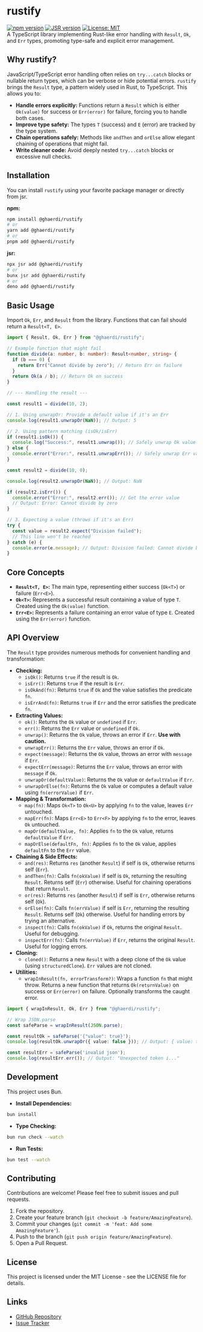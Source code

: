 # rustify

[![npm version](https://img.shields.io/npm/v/@ghaerdi/rustify.svg)](https://www.npmjs.com/package/@ghaerdi/rustify)
[![JSR version](https://jsr.io/badges/@ghaerdi/rustify)](https://jsr.io/@ghaerdi/rustify)
[![License: MIT](https://img.shields.io/badge/License-MIT-yellow.svg)](https://opensource.org/licenses/MIT)
<br>
A TypeScript library implementing Rust-like error handling with `Result`, `Ok`, and `Err` types, promoting type-safe and explicit error management.

## Why rustify?

JavaScript/TypeScript error handling often relies on `try...catch` blocks or nullable return types, which can be verbose or hide potential errors. `rustify` brings the `Result` type, a pattern widely used in Rust, to TypeScript. This allows you to:

* **Handle errors explicitly:** Functions return a `Result` which is either `Ok(value)` for success or `Err(error)` for failure, forcing you to handle both cases.
* **Improve type safety:** The types `T` (success) and `E` (error) are tracked by the type system.
* **Chain operations safely:** Methods like `andThen` and `orElse` allow elegant chaining of operations that might fail.
* **Write cleaner code:** Avoid deeply nested `try...catch` blocks or excessive null checks.

## Installation

You can install `rustify` using your favorite package manager or directly from jsr.

**npm:**

```bash
npm install @ghaerdi/rustify
# or
yarn add @ghaerdi/rustify
# or
pnpm add @ghaerdi/rustify
```

**jsr:**
```bash
npx jsr add @ghaerdi/rustify
# or
bunx jsr add @ghaerdi/rustify
# or
deno add @ghaerdi/rustify
```

## Basic Usage

Import `Ok`, `Err`, and `Result` from the library. Functions that can fail should return a `Result<T, E>`.

```typescript
import { Result, Ok, Err } from "@ghaerdi/rustify";

// Example function that might fail
function divide(a: number, b: number): Result<number, string> {
  if (b === 0) {
    return Err("Cannot divide by zero"); // Return Err on failure
  }
  return Ok(a / b); // Return Ok on success
}

// --- Handling the result ---

const result1 = divide(10, 2);

// 1. Using unwrapOr: Provide a default value if it's an Err
console.log(result1.unwrapOr(NaN)); // Output: 5

// 2. Using pattern matching (isOk/isErr)
if (result1.isOk()) {
  console.log("Success:", result1.unwrap()); // Safely unwrap Ok value
} else {
  console.error("Error:", result1.unwrapErr()); // Safely unwrap Err value
}

const result2 = divide(10, 0);

console.log(result2.unwrapOr(NaN)); // Output: NaN

if (result2.isErr()) {
  console.error("Error:", result2.err()); // Get the error value
  // Output: Error: Cannot divide by zero
}

// 3. Expecting a value (throws if it's an Err)
try {
  const value = result2.expect("Division failed");
  // This line won't be reached
} catch (e) {
  console.error(e.message); // Output: Division failed: Cannot divide by zero
}
```

## Core Concepts

* **`Result<T, E>`:** The main type, representing either success (`Ok<T>`) or failure (`Err<E>`).
* **`Ok<T>`:** Represents a successful result containing a value of type `T`. Created using the `Ok(value)` function.
* **`Err<E>`:** Represents a failure containing an error value of type `E`. Created using the `Err(error)` function.

## API Overview

The `Result` type provides numerous methods for convenient handling and transformation:

* **Checking:**
    * `isOk()`: Returns `true` if the result is `Ok`.
    * `isErr()`: Returns `true` if the result is `Err`.
    * `isOkAnd(fn)`: Returns `true` if `Ok` and the value satisfies the predicate `fn`.
    * `isErrAnd(fn)`: Returns `true` if `Err` and the error satisfies the predicate `fn`.
* **Extracting Values:**
    * `ok()`: Returns the `Ok` value or `undefined` if `Err`.
    * `err()`: Returns the `Err` value or `undefined` if `Ok`.
    * `unwrap()`: Returns the `Ok` value, throws an error if `Err`. **Use with caution.**
    * `unwrapErr()`: Returns the `Err` value, throws an error if `Ok`.
    * `expect(message)`: Returns the `Ok` value, throws an error with `message` if `Err`.
    * `expectErr(message)`: Returns the `Err` value, throws an error with `message` if `Ok`.
    * `unwrapOr(defaultValue)`: Returns the `Ok` value or `defaultValue` if `Err`.
    * `unwrapOrElse(fn)`: Returns the `Ok` value or computes a default value using `fn(errorValue)` if `Err`.
* **Mapping & Transformation:**
    * `map(fn)`: Maps `Ok<T>` to `Ok<U>` by applying `fn` to the value, leaves `Err` untouched.
    * `mapErr(fn)`: Maps `Err<E>` to `Err<F>` by applying `fn` to the error, leaves `Ok` untouched.
    * `mapOr(defaultValue, fn)`: Applies `fn` to the `Ok` value, returns `defaultValue` if `Err`.
    * `mapOrElse(defaultFn, fn)`: Applies `fn` to the `Ok` value, applies `defaultFn` to the `Err` value.
* **Chaining & Side Effects:**
    * `and(res)`: Returns `res` (another `Result`) if self is `Ok`, otherwise returns self (`Err`).
    * `andThen(fn)`: Calls `fn(okValue)` if self is `Ok`, returning the resulting `Result`. Returns self (`Err`) otherwise. Useful for chaining operations that return `Result`.
    * `or(res)`: Returns `res` (another `Result`) if self is `Err`, otherwise returns self (`Ok`).
    * `orElse(fn)`: Calls `fn(errValue)` if self is `Err`, returning the resulting `Result`. Returns self (`Ok`) otherwise. Useful for handling errors by trying an alternative.
    * `inspect(fn)`: Calls `fn(okValue)` if `Ok`, returns the original `Result`. Useful for debugging.
    * `inspectErr(fn)`: Calls `fn(errValue)` if `Err`, returns the original `Result`. Useful for logging errors.
* **Cloning:**
    * `cloned()`: Returns a new `Result` with a deep clone of the `Ok` value (using `structuredClone`). `Err` values are not cloned.
* **Utilities:**
    * `wrapInResult(fn, errorTransform?)`: Wraps a function `fn` that might throw. Returns a new function that returns `Ok(returnValue)` on success or `Err(error)` on failure. Optionally transforms the caught error.

```typescript
import { wrapInResult, Ok, Err } from "@ghaerdi/rustify";

// Wrap JSON.parse
const safeParse = wrapInResult(JSON.parse);

const resultOk = safeParse('{"value": true}');
console.log(resultOk.unwrapOr({ value: false })); // Output: { value: true }

const resultErr = safeParse('invalid json');
console.log(resultErr.err()); // Output: "Unexpected token i..."
```

## Development

This project uses Bun.

* **Install Dependencies:**
```bash
bun install
```

* **Type Checking:**
```bash
bun run check --watch
```

* **Run Tests:**
```bash
bun test --watch
```

## Contributing

Contributions are welcome! Please feel free to submit issues and pull requests.

1.  Fork the repository.
2.  Create your feature branch (`git checkout -b feature/AmazingFeature`).
3.  Commit your changes (`git commit -m 'feat: Add some AmazingFeature'`).
4.  Push to the branch (`git push origin feature/AmazingFeature`).
5.  Open a Pull Request.

## License

This project is licensed under the MIT License - see the LICENSE file for details.

## Links

* [GitHub Repository](https://github.com/ghaerdi/rustify)
* [Issue Tracker](https://github.com/ghaerdi/rustify/issues)
